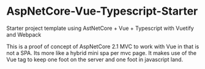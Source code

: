 # AspNetCore-Vue-Typescript-Starter
Starter project template using AstNetCore + Vue + Typescript with Vuetify and Webpack

This is a proof of concept of AspNetCore 2.1 MVC to work with Vue in that is not a SPA. Its more like a hybrid mini spa per mvc page. It makes use of the Vue <component inline-template is=""> tag to keep one foot on the server and one foot in javascript land. 
